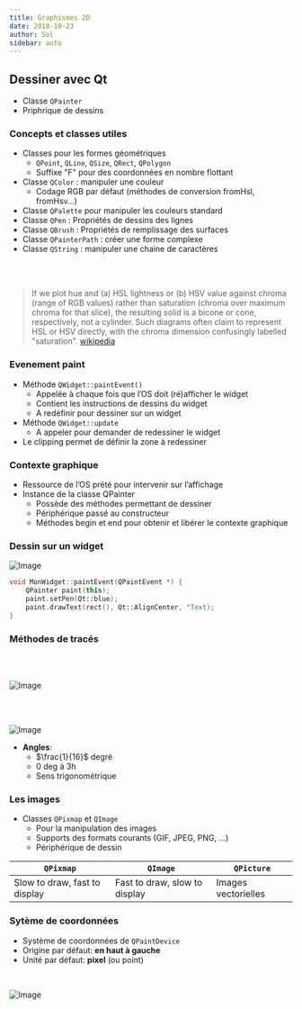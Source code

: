 ```yaml
---
title: Graphismes 2D
date: 2018-10-23
author: Sol
sidebar: auto
---
```


## Dessiner avec Qt
* Classe `QPainter`
* Priphrique de dessins

### Concepts et classes utiles

* Classes pour les formes géométriques
    * `QPoint`, `QLine`, `QSize`, `QRect`, `QPolygon`
    * Suffixe "F" pour des coordonnées en nombre flottant
* Classe `QColor` : manipuler une couleur
    * Codage RGB par défaut (méthodes de conversion fromHsl, fromHsv...)
* Classe `QPalette` pour manipuler les couleurs standard
* Classe `QPen` : Propriétés de dessins des lignes
* Classe `QBrush` : Propriétés de remplissage des surfaces
* Classe `QPainterPath` : créer une forme complexe
* Classe `QString` : manipuler une chaine de caractères

<br>
<br>

<Col proportions="6/6" vAlign="0">
<template slot="left">

![](https://upload.wikimedia.org/wikipedia/commons/thumb/b/b3/HSL_color_solid_dblcone_chroma_gray.png/1200px-HSL_color_solid_dblcone_chroma_gray.png)

</template>
<template slot="right">

![](https://upload.wikimedia.org/wikipedia/commons/thumb/0/00/HSV_color_solid_cone_chroma_gray.png/1200px-HSV_color_solid_cone_chroma_gray.png)

</template>
</Col>

> If we plot hue and (a) HSL lightness or (b) HSV value against chroma (range of RGB values) rather than saturation (chroma over maximum chroma for that slice), the resulting solid is a bicone or cone, respectively, not a cylinder. Such diagrams often claim to represent HSL or HSV directly, with the chroma dimension confusingly labelled "saturation". [wikipedia](https://en.wikipedia.org/wiki/HSL_and_HSV)


### Evenement paint
* Méthode `QWidget::paintEvent()`
    * Appelée à chaque fois que l’OS doit (ré)afficher le widget
    * Contient les instructions de dessins du widget
    * A redéfinir pour dessiner sur un widget
* Méthode `QWidget::update`
    * A appeler pour demander de redessiner le widget
* Le clipping permet de définir la zone à redessiner

### Contexte graphique 

* Ressource de l’OS prêté pour intervenir sur l’affichage
* Instance de la classe QPainter
    * Possède des méthodes permettant de dessiner
    * Périphérique passé au constructeur
    * Méthodes begin et end pour obtenir et libérer le contexte graphique

### Dessin sur un widget

![Image](https://i.imgur.com/EFKII9O.png)

```cpp
void MonWidget::paintEvent(QPaintEvent *) {
    QPainter paint(this);
    paint.setPen(Qt::blue);
    paint.drawText(rect(), Qt::AlignCenter, "Text);
}
```

### Méthodes de tracés

<br> <br>


![Image](https://i.imgur.com/yAfOEjK.png)

<br>
<br>

![Image](https://i.imgur.com/UZPYwrx.png)


<Container type="warning">

* **Angles**:
    * $\frac{1}{16}$ degré
    * $0$ deg à 3h
    * Sens trigonométrique

</Container>

### Les images
* Classes `QPixmap` et `QImage`
    * Pour la manipulation des images
    * Supports des formats courants (GIF, JPEG, PNG, ...)
    * Périphérique de dessin

| `QPixmap`                            | `QImage`                                   | `QPicture`          |
| ------------------------------------ | ------------------------------------------ | ------------------- |
| Slow to draw, fast to display        | Fast to draw, slow to display              | Images vectorielles |

### Sytème de coordonnées

* Système de coordonnées de `QPaintDevice`
* Origine par défaut: **en haut à gauche**
* Unité par défaut: **pixel** (ou point)

<br>

![Image](https://i.imgur.com/uR4gPT7.png)

